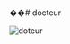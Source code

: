 ��#   d o c t e u r


 
![doteur](https://github.com/hamzarahmoun/docteur/assets/54839351/3422893f-1c03-4167-90e9-64b90763facf)
